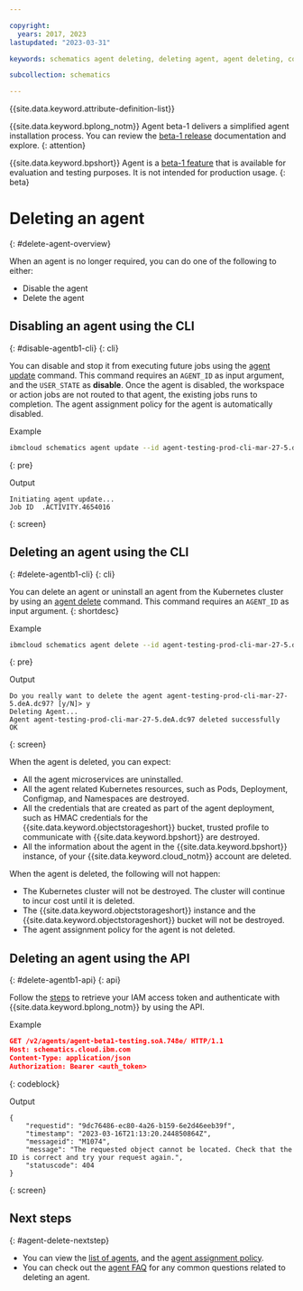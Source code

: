```yaml
---

copyright:
  years: 2017, 2023
lastupdated: "2023-03-31"

keywords: schematics agent deleting, deleting agent, agent deleting, command-line, api, ui

subcollection: schematics

---
```


{{site.data.keyword.attribute-definition-list}}

{{site.data.keyword.bplong_notm}} Agent beta-1 delivers a simplified agent installation process. You can review the [beta-1 release](/docs/schematics?topic=schematics-schematics-relnotes&interface=cli#schematics-mar2223) documentation and explore. 
{: attention}

{{site.data.keyword.bpshort}} Agent is a [beta-1 feature](/docs/schematics?topic=schematics-agent-beta1-limitations) that is available for evaluation and testing purposes. It is not intended for production usage.
{: beta}

# Deleting an agent
{: #delete-agent-overview}

When an agent is no longer required, you can do one of the following to either:
- Disable the agent 
- Delete the agent 

## Disabling an agent using the CLI
{: #disable-agentb1-cli}
{: cli}

You can disable and stop it from executing future jobs using the [agent update](/docs/schematics?topic=schematics-schematics-cli-reference#schematics-agent-update) command. This command requires an `AGENT_ID` as input argument, and the `USER_STATE` as **disable**. Once the agent is disabled, the workspace or action jobs are not routed to that agent, the existing jobs runs to completion. The agent assignment policy for the  agent is automatically disabled.

Example

```sh
ibmcloud schematics agent update --id agent-testing-prod-cli-mar-27-5.deA.dc97 -s disable
```
{: pre}

Output

```text
Initiating agent update...
Job ID	.ACTIVITY.4654016
```
{: screen}

## Deleting an agent using the CLI
{: #delete-agentb1-cli}
{: cli}

You can delete an agent or uninstall an agent from the Kubernetes cluster by using an [agent delete](/docs/schematics?topic=schematics-schematics-cli-reference&interface=cli#schematics-agent-delete) command. This command requires an `AGENT_ID` as input argument.
{: shortdesc}

Example

```sh
ibmcloud schematics agent delete --id agent-testing-prod-cli-mar-27-5.deA.dc97
```
{: pre}

Output

```text
Do you really want to delete the agent agent-testing-prod-cli-mar-27-5.deA.dc97? [y/N]> y
Deleting Agent...
Agent agent-testing-prod-cli-mar-27-5.deA.dc97 deleted successfully
OK
```
{: screen}

When the agent is deleted, you can expect:
- All the agent microservices are uninstalled.
- All the agent related Kubernetes resources, such as Pods, Deployment, Configmap, and Namespaces are destroyed.
- All the credentials that are created as part of the agent deployment, such as HMAC credentials for the {{site.data.keyword.objectstorageshort}} bucket, trusted profile to communicate with {{site.data.keyword.bpshort}} are destroyed.
- All the information about the agent in the {{site.data.keyword.bpshort}} instance, of your {{site.data.keyword.cloud_notm}} account are deleted.

When the agent is deleted, the following will not happen:
- The Kubernetes cluster will not be destroyed. The cluster will continue to incur cost until it is deleted. 
- The {{site.data.keyword.objectstorageshort}} instance and the {{site.data.keyword.objectstorageshort}} bucket will not be destroyed.
- The agent assignment policy for the agent is not deleted.

## Deleting an agent using the API
{: #delete-agentb1-api}
{: api}

Follow the [steps](/docs/schematics?topic=schematics-setup-api#cs_api) to retrieve your IAM access token and authenticate with {{site.data.keyword.bplong_notm}} by using the API. 

Example

```json
GET /v2/agents/agent-beta1-testing.soA.748e/ HTTP/1.1
Host: schematics.cloud.ibm.com
Content-Type: application/json
Authorization: Bearer <auth_token>

```
{: codeblock}

Output

```text
{
    "requestid": "9dc76486-ec80-4a26-b159-6e2d46eeb39f",
    "timestamp": "2023-03-16T21:13:20.244850864Z",
    "messageid": "M1074",
    "message": "The requested object cannot be located. Check that the ID is correct and try your request again.",
    "statuscode": 404
}
```
{: screen}

## Next steps
{: #agent-delete-nextstep}

- You can view the [list of agents](/docs/schematics?topic=schematics-display-agentb1-overview&interface=cli), and the [agent assignment policy](/docs/schematics?topic=schematics-policy-manage&interface=cli).
- You can check out the [agent FAQ](/docs/schematics?topic=schematics-faqs-agent) for any common questions related to deleting an agent.
